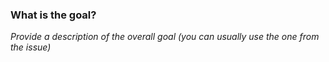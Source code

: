 

### What is the goal?

_Provide a description of the overall goal (you can usually use the one from the issue)_


